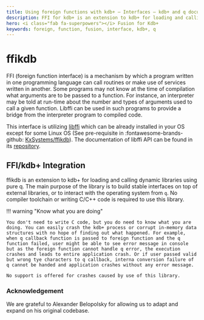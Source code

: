```yaml
---
title: Using foreign functions with kdb+ – Interfaces – kdb+ and q documentation
description: FFI for kdb+ is an extension to kdb+ for loading and calling dynamic libraries using pure q.
hero: <i class="fab fa-superpowers"></i> Fusion for Kdb+
keywords: foreign, function, fusion, interface, kdb+, q
---
```


# ffikdb

FFI (foreign function interface) is a mechanism by which a program written in one programming language can call routines or make use of services written in another. Some programs may not know at the time of compilation what arguments are to be passed to a function. For instance, an interpreter may be told at run-time about the number and types of arguments used to call a given function. Libffi can be used in such programs to provide a bridge from the interpreter program to compiled code.

This interface is utilizing [libffi](https://sourceware.org/libffi/) which can be already installed in your OS except for some Linux OS (See pre-requisite in :fontawesome-brands-github: [KxSystems/ffikdb](https://github.com/KxSystems/ffi#requirements)). The documentation of libffi API can be found in its [repository](https://github.com/libffi/libffi/tree/master/doc).

## FFI/kdb+ Integration

ffikdb is an extension to kdb+ for loading and calling dynamic libraries using pure q. The main purpose of the library is to build stable interfaces on top of external libraries, or to interact with the operating system from `q`. No compiler toolchain or writing C/C++ code is required to use this library.

!!! warning "Know what you are doing"

    You don't need to write C code, but you do need to know what you are doing. You can easily crash the kdb+ process or corrupt in-memory data structures with no hope of finding out what happened. For example, when q callback function is passed to foreign function and the q function failed, user might be able to see error message in console but as the foreign function cannot handle q error, the execution crashes and leads to entire application crash. Or if user passed valid but wrong tye characters to q callback, interna conversion failure of q cannot be handed and application crashes without any error message.

    No support is offered for crashes caused by use of this library.

### Acknowledgement

We are grateful to Alexander Belopolsky for allowing us to adapt and expand on his original codebase. 
